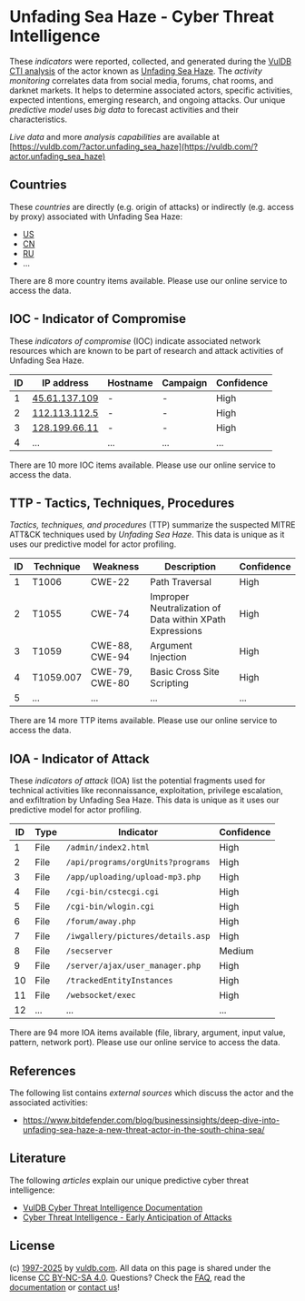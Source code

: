 # Unfading Sea Haze - Cyber Threat Intelligence

These _indicators_ were reported, collected, and generated during the [VulDB CTI analysis](https://vuldb.com/?kb.cti) of the actor known as [Unfading Sea Haze](https://vuldb.com/?actor.unfading_sea_haze). The _activity monitoring_ correlates data from social media, forums, chat rooms, and darknet markets. It helps to determine associated actors, specific activities, expected intentions, emerging research, and ongoing attacks. Our unique _predictive model_ uses _big data_ to forecast activities and their characteristics.

_Live data_ and more _analysis capabilities_ are available at [https://vuldb.com/?actor.unfading_sea_haze](https://vuldb.com/?actor.unfading_sea_haze)

## Countries

These _countries_ are directly (e.g. origin of attacks) or indirectly (e.g. access by proxy) associated with Unfading Sea Haze:

* [US](https://vuldb.com/?country.us)
* [CN](https://vuldb.com/?country.cn)
* [RU](https://vuldb.com/?country.ru)
* ...

There are 8 more country items available. Please use our online service to access the data.

## IOC - Indicator of Compromise

These _indicators of compromise_ (IOC) indicate associated network resources which are known to be part of research and attack activities of Unfading Sea Haze.

ID | IP address | Hostname | Campaign | Confidence
-- | ---------- | -------- | -------- | ----------
1 | [45.61.137.109](https://vuldb.com/?ip.45.61.137.109) | - | - | High
2 | [112.113.112.5](https://vuldb.com/?ip.112.113.112.5) | - | - | High
3 | [128.199.66.11](https://vuldb.com/?ip.128.199.66.11) | - | - | High
4 | ... | ... | ... | ...

There are 10 more IOC items available. Please use our online service to access the data.

## TTP - Tactics, Techniques, Procedures

_Tactics, techniques, and procedures_ (TTP) summarize the suspected MITRE ATT&CK techniques used by _Unfading Sea Haze_. This data is unique as it uses our predictive model for actor profiling.

ID | Technique | Weakness | Description | Confidence
-- | --------- | -------- | ----------- | ----------
1 | T1006 | CWE-22 | Path Traversal | High
2 | T1055 | CWE-74 | Improper Neutralization of Data within XPath Expressions | High
3 | T1059 | CWE-88, CWE-94 | Argument Injection | High
4 | T1059.007 | CWE-79, CWE-80 | Basic Cross Site Scripting | High
5 | ... | ... | ... | ...

There are 14 more TTP items available. Please use our online service to access the data.

## IOA - Indicator of Attack

These _indicators of attack_ (IOA) list the potential fragments used for technical activities like reconnaissance, exploitation, privilege escalation, and exfiltration by Unfading Sea Haze. This data is unique as it uses our predictive model for actor profiling.

ID | Type | Indicator | Confidence
-- | ---- | --------- | ----------
1 | File | `/admin/index2.html` | High
2 | File | `/api/programs/orgUnits?programs` | High
3 | File | `/app/uploading/upload-mp3.php` | High
4 | File | `/cgi-bin/cstecgi.cgi` | High
5 | File | `/cgi-bin/wlogin.cgi` | High
6 | File | `/forum/away.php` | High
7 | File | `/iwgallery/pictures/details.asp` | High
8 | File | `/secserver` | Medium
9 | File | `/server/ajax/user_manager.php` | High
10 | File | `/trackedEntityInstances` | High
11 | File | `/websocket/exec` | High
12 | ... | ... | ...

There are 94 more IOA items available (file, library, argument, input value, pattern, network port). Please use our online service to access the data.

## References

The following list contains _external sources_ which discuss the actor and the associated activities:

* https://www.bitdefender.com/blog/businessinsights/deep-dive-into-unfading-sea-haze-a-new-threat-actor-in-the-south-china-sea/

## Literature

The following _articles_ explain our unique predictive cyber threat intelligence:

* [VulDB Cyber Threat Intelligence Documentation](https://vuldb.com/?kb.cti)
* [Cyber Threat Intelligence - Early Anticipation of Attacks](https://www.scip.ch/en/?labs.20201022)

## License

(c) [1997-2025](https://vuldb.com/?kb.changelog) by [vuldb.com](https://vuldb.com/?kb.about). All data on this page is shared under the license [CC BY-NC-SA 4.0](https://creativecommons.org/licenses/by-nc-sa/4.0/). Questions? Check the [FAQ](https://vuldb.com/?kb.faq), read the [documentation](https://vuldb.com/?kb) or [contact us](https://vuldb.com/?contact)!

